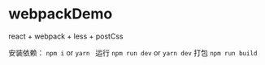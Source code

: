 # webpackDemo

react + webpack + less + postCss

安装依赖：
`npm i` or  `yarn `
运行
`npm run dev`  or `yarn dev`
打包
`npm run build`
